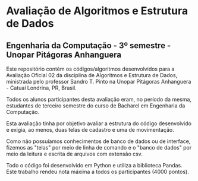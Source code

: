 # Avaliação de Algoritmos e Estrutura de Dados
## Engenharia da Computação - 3º semestre - Unopar Pitágoras Anhanguera

 Este repositório contém os códigos/algoritmos desenvolvidos para a Avaliação Oficial 02 da disciplina de Algoritmos e Estrutura de Dados, ministrada pelo professor Sandro T. Pinto na Unopar Pitágoras Anhanguera - Catuaí Londrina, PR, Brasil.

 Todos os alunos participantes desta avaliação eram, no período da mesma, estudantes de terceiro semestre do curso de Bacharel em Engenharia da Computação.

 Esta avaliação tinha por objetivo avaliar a estrutura do código desenvolvido e exigia, ao menos, duas telas de cadastro e uma de movimentação.

 Como não possuíamos conhecimentos de banco de dados ou de interface, fizemos as "telas" por meio de linha de comando e o "banco de dados" por meio da leitura e escrita de arquivos com extensão csv.

 Todo o código foi desenvolvido em Python e utiliza a biblioteca Pandas. Este trabalho rendeu nota máxima a todos os participantes (4000 pontos).
